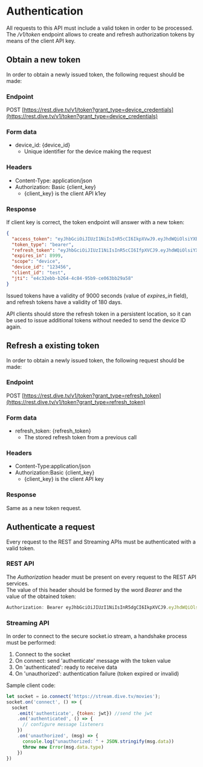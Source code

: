 # Authentication

All requests to this API must include a valid token in order to be processed.  
The _/v1/token_ endpoint allows to create and refresh authorization tokens by means of the client API key.

## Obtain a new token

In order to obtain a newly issued token, the following request should be made:

### Endpoint

POST [https://rest.dive.tv/v1/token?grant_type=device_credentials](https://rest.dive.tv/v1/token?grant_type=device_credentials)

### Form data

  - device_id: {device\_id}
    - Unique identifier for the device making the request

### Headers

  - Content-Type: application/json
  - Authorization: Basic {client\_key}
    - {client\_key} is the client API k1ey

### Response

If client key is correct, the token endpoint will answer with a new token:

``` json
{
  "access_token": "eyJhbGciOiJIUzI1NiIsInR5cCI6IkpXVwJ9.eyJhdWQiOlsiYXBpLXNlcnZlciIsIm9hdXRoLXNlcnZlciJdLCJkZXZpY2VfaWQiOiIxMjM0NTYiLCJncmFudF90eXBlIjoiZGV2aWNlX2NyZWRlbnRpYWxzIiwic2NvcGUiOlsiZGV2aWNlIl0sImV4cCI6MTQ4NzcwNzQxMywiYXV0aG9yaXRpZXMiOlsiUk9MRV9DQsJEX0RFVEFJTCIsIlJPTEVfVFZfR1JJRCIsIlJPTEVfQ0FUQUxPRyIsIlJPTEVfT05FX1NIT1QiXSwiY2xpZW50X2lkIjoicnR2ZV90ZXN0IiwianRpIjoiZTRjMzJlYmItYjI2NC00Yzg0LTk1YjktY2UwNjNiYjI5YTU4In0.uRhnAvVvkVU_qMcjwIFI9Oo3s8kRasGolEn18HSTqHgw",
  "token_type": "bearer",
  "refresh_token": "eyJhbGciOiJIUzI1NiIsInR5cCI6IfpXVCJ9.eyJhdWQiOlsiYXBpLXNlcnZlciIsIm9hdXRoLXNlcnZlciJdLCJkZXZpY2VfaWQiOiIxMjM0NTYiLCJncmFudF90eXBlIjoiZGV2aWNlX2NyZWRlbnRpYWxzIiwic2NvcGUiOlsiZGV2aWNlIl0sImF0aSI6ImU0YzMyZWJiLWIyNjQtNGM4NC05NWI5LWNlMDYzYmIyOWE1OCIsImV4cCI6MTUwMzdg1MDQxMywiYXV0aG9yaXRpZXMiOlsiUk9MRV9DQVJEX0RFVEFJTCIsIlJPTEVfVFZfR1JJRCIsIlJPTEVfQ0FUQUxPRyIsIlJPTEVfT05FX1NIT1QiXSwiY2xpZW50X2lkIjoicnR2ZV90ZXN0IiwianRpIjoiOGViYzEzZTAtZmVmZS00NjYzLWI0ZDAtMmE2MGZiMmIyNTU1In0.AEaXnE3PRsJEpdLQJ9acivdffJPueqHfv4AsWI-hJCGAss",
  "expires_in": 8999,
  "scope": "device",
  "device_id": "123456",
  "client_id": "test",
  "jti": "e4c32ebb-b264-4c84-95b9-ce063bb29a58"
}
```

  
Issued tokens have a validity of 9000 seconds (value of _expires\_in_ field), and refresh tokens have a validity of 180 days.
  
API clients should store the refresh token in a persistent location, so it can be used to issue additional tokens without needed to send the device ID again.

## Refresh a existing token

In order to obtain a newly issued token, the following request should be made:

### Endpoint

POST [https://rest.dive.tv/v1/token?grant_type=refresh_token](https://rest.dive.tv/v1/token?grant_type=refresh_token)

### Form data

  - refresh_token: {refresh\_token}
    - The stored refresh token from a previous call

### Headers

  - Content-Type:application/json
  - Authorization:Basic {client\_key}
    - {client\_key} is the client API key

### Response

Same as a new token request.

## Authenticate a request

Every request to the REST and Streaming APIs must be authenticated with a valid token.

### REST API

The _Authorization_ header must be present on every request to the REST API services.  
The value of this header should be formed by the word _Bearer_ and the value of the obtained token:

``` javascript
Authorization: Bearer eyJhbGciOiJIUzI1NiIsInR5dgCI6IkpXVCJ9.eyJhdWQiOlsiYXBpLXNlcnZlciIsIm9hdXRoLXNlcnZlciJdLCJkZXZpY2VfaWQiOiIxMjM0NTYiLCJncmFudF90eXBlIjoiZGV2aWNlX2NyZWRlbnRpYWxzIiwic2NvcGUiOlsiZGV2aWNlIl0sImV4cCI6MTQ4NzcwNzQxMywiYXV0aG9yaXRpZXMiOlsiUk9MRV9DQVJEX0RFVEFJTCIsIlJPTEVfVFZfR1JJRCIsIlJfbvTEVfQ0FUQUxPRyIsIlJPTEVfT05FX1NIT1QiXSwiY2xpZW50X2lkIjoicnR2ZV90ZXN0IiwianRpIfgoiZTRjMzJlYmItYjI2NC00Yzg0LTk1YjktY2UwNjNiYjI5YTU4In0.uRhnAvVvkVU_qMcjwIFI9Oo3J8kRtGofgdEn18HSTqHgw
```

### Streaming API

In order to connect to the secure socket.io stream, a handshake process must be performed:

1. Connect to the socket
2. On connect: send 'authenticate' message with the token value
3. On 'authenticated': ready to receive data
4. On 'unauthorized': authentication failure (token expired or invalid)

Sample client code:

``` javascript
let socket = io.connect('https://stream.dive.tv/movies');
socket.on('connect', () => {
  socket
    .emit('authenticate', {token: jwt}) //send the jwt
    .on('authenticated', () => {
      // configure message listeners
    })
    .on('unauthorized', (msg) => {
      console.log("unauthorized: " + JSON.stringify(msg.data))
      throw new Error(msg.data.type)
    })
})
```
